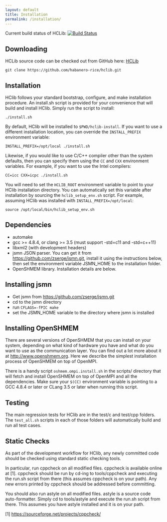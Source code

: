 ```yaml
---
layout: default
title: Installation
permalink: /installation/
---
```


Current build status of HCLib:
[![Build Status](https://travis-ci.org/habanero-rice/hclib.svg?branch=master)](https://travis-ci.org/habanero-rice/hclib)

Downloading
---------------------------------------------

HCLib source code can be checked out from GitHub here:
[HCLib](https://github.com/habanero-rice/hclib)

`git clone https://github.com/habanero-rice/hclib.git`

Installation
---------------------------------------------

HClib follows your standard bootstrap, configure, and make installation
procedure. An install.sh script is provided for your convenience that will
build and install HClib. Simply run the script to install:

    ./install.sh

By default, HClib will be installed to `$PWD/hclib-install`. If you want to use
a different installation location, you can override the `INSTALL_PREFIX`
environment variable:

    INSTALL_PREFIX=/opt/local ./install.sh

Likewise, if you would like to use C/C++ compiler other than the
system defaults, then you can specify them using the `CC` and `CXX` environment
variables. For example, if you want to use the Intel compilers:

    CC=icc CXX=icpc ./install.sh

You will need to set the `HCLIB_ROOT` environment variable to point to your
HClib installation directory. You can automatically set this variable after
installation by sourcing the `hclib_setup_env.sh` script. For example, assuming
HClib was installed with `INSTALL_PREFIX=/opt/local`:

    source /opt/local/bin/hclib_setup_env.sh


Dependencies
---------------------------------------------

* automake
* gcc >= 4.8.4, or clang >= 3.5
  (must support -std=c11 and -std=c++11)
* libxml2 (with development headers)
* jsmn JSON parser. You can get it from https://github.com/zserge/jsmn.git, install it using the instructions below, then set the environment variable JSMN_HOME to the installation folder.
* OpenSHMEM library. Installation details are below.

Installing jsmn
---------------------------------------------
* Get jsmn from https://github.com/zserge/jsmn.git
* cd to the jsmn directory
* run `CFLAGS=-fPIC make`
* set the JSMN_HOME variable to the directory where jsmn is installed

Installing OpenSHMEM
---------------------------------------------
There are several versions of OpenSHMEM that you can install on your system, depending on what kind of hardware you have and what do you want to use as the communication layer. You can find out a lot more about it at http://www.openshmem.org. Here we describe the simplest installation process of OpenSHMEM on top of OpenMPI.

There is a handy script `oshmem.ompi.install.sh` in the scripts/ directory that will fetch and install OpenSHMEM on top of OpenMPI and all the dependencies. Make sure your `$(CC)` environment variable is pointing to a GCC 4.8.4 or later or CLang 3.5 or later when running this script.


Testing
---------------------------------------------

The main regression tests for HClib are in the test/c and test/cpp folders. The
`test_all.sh` scripts in each of those folders will automatically build and run
all test cases.


Static Checks
---------------------------------------------

As part of the development workflow for HClib, any newly committed code should
be checked using standard static checking tools.

In particular, run cppcheck on all modified files. cppcheck is available online
at [1]. cppcheck should be run by cd-ing to tools/cppcheck and executing the
run.sh script from there (this assumes cppcheck is on your path). Any new errors
printed by cppcheck should be addressed before committing.

You should also run astyle on all modified files. astyle is a source code
auto-formatter. Simply cd to tools/astyle and execute the run.sh script from
there. This assumes you have astyle installed and it is on your path.

[1] https://sourceforge.net/projects/cppcheck/

